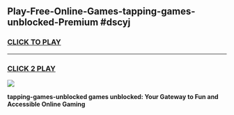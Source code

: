 
## Play-Free-Online-Games-tapping-games-unblocked-Premium #dscyj
<h3>
<a href="https://premium.freeplayer.one?title=tapping-games-unblocked&ref=8M">CLICK TO PLAY</a></h3>
<hr>

<h3>
<a href="https://premium.freeplayer.one?title=tapping-games-unblocked&ref=8M">CLICK 2 PLAY</a>
  
</h3>

<a href="https://premium.freeplayer.one?title=tapping-games-unblocked&ref=8M"><img src="https://clearcache.store/games.png"></a>


**tapping-games-unblocked games unblocked: Your Gateway to Fun and Accessible Online Gaming**
